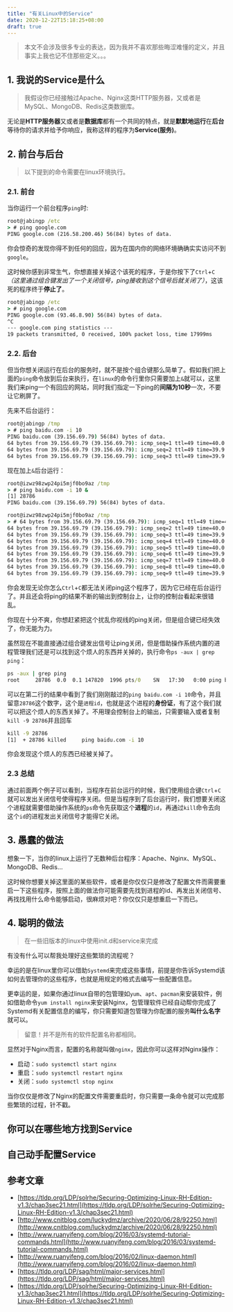 ```yaml
---
title: "有关Linux中的Service"
date: 2020-12-22T15:18:25+08:00
draft: true
---
```


> 本文不会涉及很多专业的表达，因为我并不喜欢那些晦涩难懂的定义，并且事实上我也记不住那些定义。。。

## 1. 我说的Service是什么

> 我假设你已经接触过Apache、Nginx这类HTTP服务器，又或者是MySQL、MongoDB、Redis这类数据库。

无论是**HTTP服务器**又或者是**数据库**都有一个共同的特点，就是**默默地运行**在**后台**等待你的请求并给予你响应，我称这样的程序为**Service(服务)**。

## 2. 前台与后台

> 以下提到的命令需要在linux环境执行。

### 2.1. 前台

当你运行一个前台程序`ping`时:

```cmd
root@jabingp /etc                                                                     [16:52:07] 
> # ping google.com                                                                                             
PING google.com (216.58.200.46) 56(84) bytes of data.
```

你会惊奇的发现你得不到任何的回应，因为在国内你的网络环境确确实实访问不到`google`。

这时候你感到非常生气，你想直接关掉这个该死的程序，于是你按下了`Ctrl`+`C`_（这里通过组合键发出了一个关闭信号，ping接收到这个信号后就关闭了）_，这该死的程序终于**停止了**。

```cmd
root@jabingp /etc                                                                     [16:57:18] 
> # ping google.com                                                                                             
PING google.com (93.46.8.90) 56(84) bytes of data.
^C
--- google.com ping statistics ---
19 packets transmitted, 0 received, 100% packet loss, time 17999ms
```

### 2.2. 后台

但当你想关闭运行在后台的服务时，就不是按个组合键那么简单了。假如我们把上面的`ping`命令放到后台来执行，在`linux`的命令行里你只需要加上`&`就可以，这里我们来ping一个有回应的网站，同时我们指定一下ping的**间隔为10秒**一次，不要让它刷屏了。

先来不后台运行：

```cmd
root@jabingp /tmp                                                                     [17:25:59] 
> # ping baidu.com -i 10                                                                                        
PING baidu.com (39.156.69.79) 56(84) bytes of data.
64 bytes from 39.156.69.79 (39.156.69.79): icmp_seq=1 ttl=49 time=40.0 ms
64 bytes from 39.156.69.79 (39.156.69.79): icmp_seq=2 ttl=49 time=39.9 ms
64 bytes from 39.156.69.79 (39.156.69.79): icmp_seq=3 ttl=49 time=39.9 ms
```

现在加上`&`后台运行：

```cmd
root@izwz98zwp24pi5mjf0bo9az /tmp                                                                     [17:30:27] 
> # ping baidu.com -i 10 &                                                                                      
[1] 28786
PING baidu.com (39.156.69.79) 56(84) bytes of data.                                                              

root@izwz98zwp24pi5mjf0bo9az /tmp                                                                     [17:30:29] 
> # 64 bytes from 39.156.69.79 (39.156.69.79): icmp_seq=1 ttl=49 time=40.0 ms                                   
64 bytes from 39.156.69.79 (39.156.69.79): icmp_seq=2 ttl=49 time=40.0 ms
64 bytes from 39.156.69.79 (39.156.69.79): icmp_seq=3 ttl=49 time=39.9 ms
64 bytes from 39.156.69.79 (39.156.69.79): icmp_seq=4 ttl=49 time=40.0 ms
64 bytes from 39.156.69.79 (39.156.69.79): icmp_seq=5 ttl=49 time=40.0 ms
64 bytes from 39.156.69.79 (39.156.69.79): icmp_seq=6 ttl=49 time=39.9 ms
64 bytes from 39.156.69.79 (39.156.69.79): icmp_seq=7 ttl=49 time=40.0 ms
64 bytes from 39.156.69.79 (39.156.69.79): icmp_seq=8 ttl=49 time=40.0 ms
64 bytes from 39.156.69.79 (39.156.69.79): icmp_seq=9 ttl=49 time=39.9 ms
```

你会发现无论你怎么`Ctrl`+`C`都无法关闭ping这个程序了，因为它已经在后台运行了。并且还会将ping的结果不断的输出到控制台上，让你的控制台看起来很错乱。

你现在十分不爽，你想赶紧把这个扰乱你视线的ping关闭，但是组合键已经失效了，你无能为力。

虽然现在不能直接通过组合键发出信号让ping关闭，但是借助操作系统内置的进程管理我们还是可以找到这个烦人的东西并关掉的，执行命令`ps -aux | grep ping`：

```cmd
ps -aux | grep ping
root     28786  0.0  0.1 147820  1996 pts/0    SN   17:30   0:00 ping baidu.com -i 10
```

可以在第二行的结果中看到了我们刚刚敲过的`ping baidu.com -i 10`命令，并且留意`28786`这个数字，这个是`进程id`，也就是这个进程的**身份证**，有了这个我们就可以把这个烦人的东西关掉了。不用理会控制台上的输出，只需要输入或者复制`kill -9 28786`并且回车

```cmd
kill -9 28786
[1]  + 28786 killed     ping baidu.com -i 10   
```

你会发现这个烦人的东西已经被关掉了。

### 2.3 总结

通过前面两个例子可以看到，当程序在前台运行的时候，我们使用组合键`Ctrl`+`C`就可以发出关闭信号使得程序关闭。但是当程序到了后台运行时，我们想要关闭这个进程就需要借助操作系统的`ps`命令先获取这个**进程**的`id`，再通过`kill`命令去向这个`id`的进程发出关闭信号才能得它关闭。

## 3. 愚蠢的做法

想象一下，当你的linux上运行了无数种后台程序：Apache、Nginx、MySQL、MongoDB、Redis...

这时候你想要关掉这里面的某些软件，或者是你仅仅只是修改了配置文件而需要重启一下这些程序，按照上面的做法你可能需要先找到进程的id、再发出关闭信号、再找找用什么命令能够启动，很麻烦对吧？你仅仅只是想重启一下而已。

## 4. 聪明的做法

> 在一些旧版本的linux中使用init.d和service来完成

有没有什么可以帮我处理好这些繁琐的流程呢？

幸运的是在linux里你可以借助`Systemd`来完成这些事情，前提是你告诉Systemd该如何去管理你的这些程序，也就是用规定的格式去编写一些配置信息。

更幸运的是，如果你通过linux自带的包管理如`yum`、`apt`、`pacman`来安装软件，例如借助命令`yum install nginx`来安装Nginx，包管理软件已经自动帮你完成了Systemd有关配置信息的编写，你只需要知道包管理为你配置的服务**叫什么名字**就可以。

> 留意！并不是所有的软件配置名称都相同。

显然对于Nginx而言，配置的名称就叫做`nginx`，因此你可以这样对Nginx操作：

- 启动：`sudo systemctl start nginx`
- 重启：`sudo systemctl restart nginx`
- 关闭：`sudo systemctl stop nginx`

当你仅仅是修改了Nginx的配置文件需要重启时，你只需要一条命令就可以完成那些繁琐的过程，针不戳。

## 你可以在哪些地方找到Service

## 自己动手配置Service

## 参考文章

- [https://tldp.org/LDP/solrhe/Securing-Optimizing-Linux-RH-Edition-v1.3/chap3sec21.html](https://tldp.org/LDP/solrhe/Securing-Optimizing-Linux-RH-Edition-v1.3/chap3sec21.html)
- [http://www.cnitblog.com/luckydmz/archive/2020/06/28/92250.html](http://www.cnitblog.com/luckydmz/archive/2020/06/28/92250.html)
- [http://www.ruanyifeng.com/blog/2016/03/systemd-tutorial-commands.html](http://www.ruanyifeng.com/blog/2016/03/systemd-tutorial-commands.html)
- [http://www.ruanyifeng.com/blog/2016/02/linux-daemon.html](http://www.ruanyifeng.com/blog/2016/02/linux-daemon.html)
- [https://tldp.org/LDP/sag/html/major-services.html](https://tldp.org/LDP/sag/html/major-services.html)
- [https://tldp.org/LDP/solrhe/Securing-Optimizing-Linux-RH-Edition-v1.3/chap3sec21.html](https://tldp.org/LDP/solrhe/Securing-Optimizing-Linux-RH-Edition-v1.3/chap3sec21.html)
